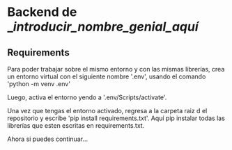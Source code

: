 # Backend de __introducir_nombre_genial_aquí_

## Requirements

Para poder trabajar sobre el mismo entorno y con las mismas librerías, crea un entorno virtual con el siguiente nombre '.env', usando el comando 'python -m venv .env'

Luego, activa el entorno yendo a '.env/Scripts/activate'.

Una vez que tengas el entorno activado, regresa a la carpeta raiz d
el repositorio y escribe 'pip install requirements.txt'. Aquí pip instalar todas las librerías que esten escritas en requirements.txt.

Ahora si puedes continuar...